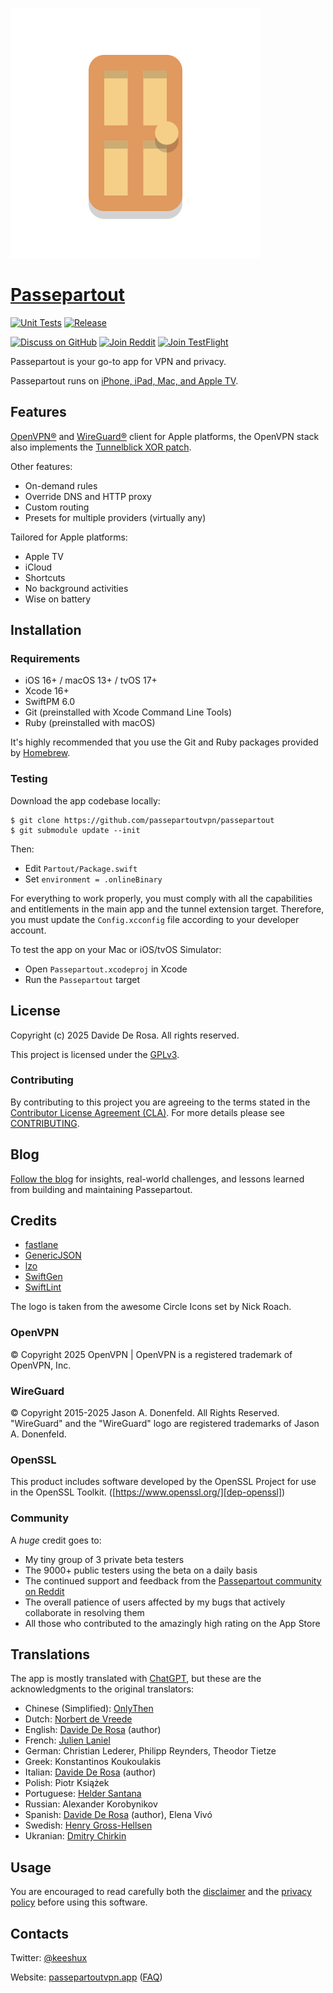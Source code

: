 ![Passepartout logo](Passepartout/App/Assets.xcassets/Logo.imageset/Logo@2x.png)

# [Passepartout][web-home]

[![Unit Tests](https://github.com/passepartoutvpn/passepartout/actions/workflows/test.yml/badge.svg?branch=)](https://github.com/passepartoutvpn/passepartout/actions/workflows/test.yml)
[![Release](https://github.com/passepartoutvpn/passepartout/actions/workflows/release.yml/badge.svg?branch=)](https://github.com/passepartoutvpn/passepartout/actions/workflows/release.yml)

[![Discuss on GitHub](https://img.shields.io/badge/discuss-GitHub-lightgray.svg)][about-github-discussions]
[![Join Reddit](https://img.shields.io/badge/support-Reddit-orange.svg)][about-reddit]
[![Join TestFlight](https://img.shields.io/badge/beta-Testflight-blue.svg)][about-testflight]

Passepartout is your go-to app for VPN and privacy.

Passepartout runs on [iPhone, iPad, Mac, and Apple TV][appstore].

## Features

[OpenVPN®][openvpn] and [WireGuard®][wireguard] client for Apple platforms, the OpenVPN stack also implements the [Tunnelblick XOR patch][openvpn-xor-patch].

Other features:

- On-demand rules
- Override DNS and HTTP proxy
- Custom routing
- Presets for multiple providers (virtually any)

Tailored for Apple platforms:

- Apple TV
- iCloud
- Shortcuts
- No background activities
- Wise on battery

## Installation

### Requirements

- iOS 16+ / macOS 13+ / tvOS 17+
- Xcode 16+
- SwiftPM 6.0
- Git (preinstalled with Xcode Command Line Tools)
- Ruby (preinstalled with macOS)

It's highly recommended that you use the Git and Ruby packages provided by [Homebrew][dep-brew].

### Testing

Download the app codebase locally:

```
$ git clone https://github.com/passepartoutvpn/passepartout
$ git submodule update --init
```

Then:

- Edit `Partout/Package.swift`
- Set `environment = .onlineBinary`

For everything to work properly, you must comply with all the capabilities and entitlements in the main app and the tunnel extension target. Therefore, you must update the `Config.xcconfig` file according to your developer account.

To test the app on your Mac or iOS/tvOS Simulator:

- Open `Passepartout.xcodeproj` in Xcode
- Run the `Passepartout` target

## License

Copyright (c) 2025 Davide De Rosa. All rights reserved.

This project is licensed under the [GPLv3][license-content].

### Contributing

By contributing to this project you are agreeing to the terms stated in the [Contributor License Agreement (CLA)][contrib-cla]. For more details please see [CONTRIBUTING][contrib-readme].

## Blog

[Follow the blog][web-blog] for insights, real-world challenges, and lessons learned from building and maintaining Passepartout.

## Credits

- [fastlane][credits-fastlane]
- [GenericJSON][credits-genericjson]
- [lzo][credits-lzo]
- [SwiftGen][credits-swiftgen]
- [SwiftLint][credits-swiftlint]

The logo is taken from the awesome Circle Icons set by Nick Roach.

### OpenVPN

© Copyright 2025 OpenVPN | OpenVPN is a registered trademark of OpenVPN, Inc.

### WireGuard

© Copyright 2015-2025 Jason A. Donenfeld. All Rights Reserved. "WireGuard" and the "WireGuard" logo are registered trademarks of Jason A. Donenfeld.

### OpenSSL

This product includes software developed by the OpenSSL Project for use in the OpenSSL Toolkit. ([https://www.openssl.org/][dep-openssl])

### Community

A _huge_ credit goes to:

- My tiny group of 3 private beta testers
- The 9000+ public testers using the beta on a daily basis
- The continued support and feedback from the [Passepartout community on Reddit][about-reddit]
- The overall patience of users affected by my bugs that actively collaborate in resolving them
- All those who contributed to the amazingly high rating on the App Store

## Translations

The app is mostly translated with [ChatGPT][credits-chatgpt], but these are the acknowledgments to the original translators:

- Chinese (Simplified): [OnlyThen](https://github.com/OnlyThen)
- Dutch: [Norbert de Vreede](https://github.com/paxpacis)
- English: [Davide De Rosa](https://github.com/keeshux) (author)
- French: [Julien Laniel](https://github.com/linkjul)
- German: Christian Lederer, Philipp Reynders, Theodor Tietze
- Greek: Konstantinos Koukoulakis
- Italian: [Davide De Rosa](https://github.com/keeshux) (author)
- Polish: Piotr Książek
- Portuguese: [Helder Santana](https://github.com/heldr)
- Russian: Alexander Korobynikov
- Spanish: [Davide De Rosa](https://github.com/keeshux) (author), Elena Vivó
- Swedish: [Henry Gross-Hellsen](https://github.com/cowpod)
- Ukranian: [Dmitry Chirkin](https://github.com/josser)

## Usage

You are encouraged to read carefully both the [disclaimer][web-disclaimer] and the [privacy policy][web-privacy] before using this software.

## Contacts

Twitter: [@keeshux][about-twitter]

Website: [passepartoutvpn.app][web-home] ([FAQ][web-faq])

[appstore]: https://apps.apple.com/us/app/passepartout-vpn-client/id1433648537?mt=8

[openvpn]: https://openvpn.net/index.php/open-source/overview.html
[openvpn-xor-patch]: https://tunnelblick.net/cOpenvpn_xorpatch.html
[wireguard]: https://www.wireguard.com/

[dep-brew]: https://brew.sh/
[dep-openssl]: https://www.openssl.org/

[license-content]: LICENSE
[contrib-cla]: CLA.rst
[contrib-readme]: CONTRIBUTING.md

[credits-fastlane]: https://github.com/fastlane/fastlane
[credits-genericjson]: https://github.com/iwill/generic-json-swift
[credits-lzo]: https://www.oberhumer.com/opensource/lzo/
[credits-swiftgen]: https://github.com/SwiftGen/SwiftGen
[credits-swiftlint]: https://github.com/realm/SwiftLint
[credits-chatgpt]: https://chatgpt.com/

[web-home]: https://passepartoutvpn.app
[web-blog]: https://passepartoutvpn.app/blog/
[web-faq]: https://passepartoutvpn.app/faq/
[web-disclaimer]: https://passepartoutvpn.app/disclaimer/
[web-privacy]: https://passepartoutvpn.app/privacy/

[about-twitter]: https://twitter.com/keeshux
[about-github-discussions]: https://github.com/orgs/passepartoutvpn/discussions
[about-reddit]: https://www.reddit.com/r/passepartout
[about-testflight]: https://testflight.apple.com/join/K71mtLjZ
